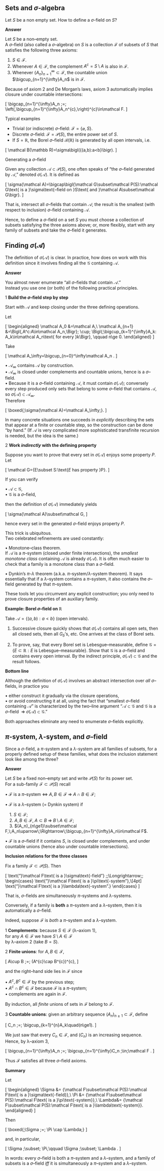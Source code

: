 ## Sets and $\sigma$-algebra


Let $S$ be a non empty set. How to define a $\sigma$-field on $S$?

**Answer**

Let $S$ be a non–empty set.  
A $\sigma$–field (also called a $\sigma$–algebra) on $S$ is a collection $\mathcal F$ of subsets of $S$ that satisfies the following three axioms:

1. $S \in \mathcal F$.
2. Whenever $A \in \mathcal F$, the complement $A^{c}=S\setminus A$ is also in $\mathcal F$.
3. Whenever $\{A_n\}_{n=1}^{\infty}\subset \mathcal F$, the countable union $\bigcup_{n=1}^{\infty}A_n$ is in $\mathcal F$.

Because of axiom 2 and De Morgan’s laws, axiom 3 automatically implies closure under countable intersections:
 
\[
\bigcap_{n=1}^{\infty}A_n \;=\; \left(\,\bigcup_{n=1}^{\infty}A_n^{c}\,\right)^{c}\in\mathcal F.
\]

Typical examples

* Trivial (or indiscrete) $\sigma$–field: $\mathcal F=\{\varnothing,S\}$.
* Discrete $\sigma$–field: $\mathcal F=\mathcal P(S)$, the entire power set of $S$.
* If $S=\mathbb R$, the Borel $\sigma$–field $\mathcal B(\mathbb R)$ is generated by all open intervals, i.e.
  
\[
\mathcal B(\mathbb R)=\sigma\bigl(\{(a,b):a<b\}\bigr).
\]

Generating a $\sigma$–field

Given any collection $\mathcal A\subset\mathcal P(S)$, one often speaks of “the $\sigma$–field generated by $\mathcal A$,” denoted $\sigma(\mathcal A)$.  It is defined as

\[
\sigma(\mathcal A)=\bigcap\bigl\{\mathcal G\subset\mathcal P(S):\mathcal G\text{ is a }\sigma\text{–field on }S\text{ and }\mathcal A\subset\mathcal G\bigr\}.
\]

That is, intersect all $\sigma$–fields that contain $\mathcal A$; the result is the smallest (with respect to inclusion) $\sigma$–field containing $\mathcal A$.

Hence, to define a $\sigma$–field on a set $S$ you must choose a collection of subsets satisfying the three axioms above; or, more flexibly, start with any family of subsets and take the $\sigma$–field it generates.


## Finding $\sigma(\mathcal A)$

The definition of $\sigma(\mathcal{A})$ is clear. In practice, how does on work with this definition since it involves finding all the $\mathcal{G}$ containing $\mathcal{A}$.

**Answer**

You almost never enumerate “all $\sigma$–fields that contain $\mathcal A$.”  
Instead you use one (or both) of the following practical principles.

1  **Build the $\sigma$–field step by step**

Start with $\mathcal A$ and keep closing under the three defining
operations.

Let  

\[
\begin{aligned}
\mathcal A_0      &=\mathcal A,\\
\mathcal A_{n+1}  &=\Bigl\{\,A^c:A\in\mathcal A_n\,\Bigr\}\;
                    \cup\;
                    \Bigl\{\;\bigcup_{k=1}^{\infty}A_k:
                    A_k\in\mathcal A_n\text{ for every }k\Bigr\},
\qquad n\ge 0.
\end{aligned}
\]

Take  

\[
\mathcal A_\infty=\bigcup_{n=0}^\infty\mathcal A_n .
\]

•  $\mathcal A_\infty$ contains $\mathcal A$ by construction.  
•  $\mathcal A_\infty$ is closed under complements and countable unions, hence is a $\sigma$–field.  
•  Because it is a $\sigma$–field containing $\mathcal A$, it must contain
$\sigma(\mathcal A)$; conversely every step produced only sets that
belong to some $\sigma$–field that contains $\mathcal A$, so
$\sigma(\mathcal A)\subset\mathcal A_\infty$.  
Therefore  

\[
\boxed{\;\sigma(\mathcal A)=\mathcal A_\infty\;}.
\]

In many concrete situations one succeeds in *explicitly* describing the
sets that appear at a finite or countable step, so the construction can
be done “by hand.”  (If $\mathcal A$ is very complicated more
sophisticated transfinite recursion is needed, but the idea is the
same.)

2  **Work *indirectly* with the defining property**

Suppose you want to prove that every set in $\sigma(\mathcal A)$ enjoys
some property $P$.  Let  

\[
\mathcal G=\{E\subset S:\text{$E$ has property }P\}.
\]

If you can verify

• $\mathcal A\subset\mathcal G$,  
• $\mathcal G$ is a $\sigma$–field,

then the definition of $\sigma(\mathcal A)$ immediately yields  

\[
\sigma(\mathcal A)\subset\mathcal G,
\]

hence every set in the generated $\sigma$–field enjoys property $P$.

This trick is ubiquitous.  
Two celebrated refinements are used constantly:

•  Monotone–class theorem.  
   If $\mathcal A$ is a $\pi$–system (closed under finite
   intersections), the *smallest monotone class* containing
   $\mathcal A$ is already $\sigma(\mathcal A)$.  It is often much
   easier to check that a family is a monotone class than a
   $\sigma$–field.

•  Dynkin’s $\pi$–$\lambda$ theorem (a.k.a. $\pi$–system/$\lambda$–system theorem).
   It says essentially that if a $\lambda$–system contains a
   $\pi$–system, it also contains the $\sigma$–field generated by that
   $\pi$–system.

These tools let you circumvent any explicit construction; you only need
to prove closure properties of an auxiliary family.

**Example: Borel $\sigma$–field on $\mathbb R$**

Take $\mathcal A=\{(a,b):a<b\}$ (open intervals).

1.  Successive closure quickly shows that $\sigma(\mathcal A)$ contains
    all open sets, then all closed sets, then all $G_\delta$’s, etc.
    One arrives at the class of Borel sets.

2.  To prove, say, that every Borel set is Lebesgue–measurable, define
    $\mathcal G=\{E\subset\mathbb R: E\text{ is Lebesgue–measurable}\}$.
    Show that $\mathcal G$ is a $\sigma$–field and contains every open
    interval.  By the indirect principle,
    $\sigma(\mathcal A)\subset\mathcal G$ and the result follows.

**Bottom line**

Although the definition of $\sigma(\mathcal A)$ involves an abstract
intersection over *all* $\sigma$–fields, in practice you

•  either construct it gradually via the closure operations,  
•  or avoid constructing it at all, using the fact that
   “smallest $\sigma$–field containing $\mathcal A$” is characterized by
   the two–line argument “$\mathcal A\subset\mathcal G$ and
   $\mathcal G$ is a $\sigma$–field $\;\Longrightarrow\;
   \sigma(\mathcal A)\subset\mathcal G$.”

Both approaches eliminate any need to enumerate $\sigma$–fields
explicitly.

## $\pi$-system, $\lambda$-system, and $\sigma$–field



Since a $\sigma$-field, a $\pi$-system and a $\lambda$-system are all families of subsets, for a properly defined setup of these families, what does the inclusion statement look like among the three?



**Answer**


Let $S$ be a fixed non–empty set and write $\mathcal P(S)$ for its power set.  
For a sub-family $\mathcal F\subset\mathcal P(S)$ recall

• $\mathcal F$ is a $\pi$–system  $\Longleftrightarrow$  $A,B\in\mathcal F\;\Rightarrow\;A\cap B\in\mathcal F$;

• $\mathcal F$ is a $\lambda$–system ($=$ Dynkin system) if  

 1. $S\in\mathcal F$;  
 2. $A,B\in\mathcal F,\;A\subset B\;\Rightarrow\;B\setminus A\in\mathcal F$;  
 3. $(A_n)_{n\ge1}\subset\mathcal F,\;A_n\uparrow\;\Rightarrow\;\bigcup_{n=1}^{\infty}A_n\in\mathcal F$.

• $\mathcal F$ is a $\sigma$–field if it contains $S$, is closed under complements, and under countable unions (hence also under countable intersections).

**Inclusion relations for the three classes**

Fix a family $\mathcal F\subset\mathcal P(S)$.  Then

\[
\text{“}\mathcal F\text{ is a }\sigma\text{-field”}
\;\;\Longrightarrow\;\;
\begin{cases}
\text{“}\mathcal F\text{ is a }\pi\text{-system”},\\[4pt]
\text{“}\mathcal F\text{ is a }\lambda\text{-system”.}
\end{cases}
\]

That is,
$\sigma$–fields are simultaneously $\pi$–systems and $\lambda$–systems.

Conversely, if a family is **both** a $\pi$–system and a $\lambda$–system, then it is automatically a $\sigma$–field.

Indeed, suppose $\mathcal F$ is $\textit{both}$ a $\pi$–system and a $\lambda$–system.

1 **Complements**: because $S\in\mathcal F$ (λ–axiom 1),  
   for any $A\in\mathcal F$ we have $S\setminus A\in\mathcal F$  
   by λ–axiom 2 (take $B=S$).

2 **Finite unions**: for $A,B\in\mathcal F$,  

   
\[
     A\cup B \;=\; (A^{c}\cap B^{c})^{c},
\]

   
   and the right–hand side lies in $\mathcal F$ since

   • $A^{c},B^{c}\in\mathcal F$ by the previous step;  
   • $A^{c}\cap B^{c}\in\mathcal F$ because $\mathcal F$ is a $\pi$–system;  
   • complements are again in $\mathcal F$.

   By induction, all $\textit{finite}$ unions of sets in $\mathcal F$ belong to $\mathcal F$.

3 **Countable unions**: given an arbitrary sequence $(A_n)_{n\ge1}\subset\mathcal F$, define  

   
\[
    C_n \;=\; \bigcup_{k=1}^{n}A_k\quad(n\ge1).
\]

   
   We just saw that every $C_n\in\mathcal F$, and $(C_n)$ is an increasing sequence.  
   Hence, by λ–axiom 3,

   
\[
   \bigcup_{n=1}^{\infty}A_n \;=\; \bigcup_{n=1}^{\infty}C_n \;\in\;\mathcal F .
\]

Thus $\mathcal F$ satisfies all three $\sigma$–field axioms.

**Summary**

Let  

\[
\begin{aligned}
\Sigma &= \{\mathcal F\subset\mathcal P(S):\mathcal F\text{ is a }\sigma\text{-field}\},\\
\Pi    &= \{\mathcal F\subset\mathcal P(S):\mathcal F\text{ is a }\pi\text{-system}\},\\
\Lambda&= \{\mathcal F\subset\mathcal P(S):\mathcal F\text{ is a }\lambda\text{-system}\}.
\end{aligned}
\]

Then

\[
\boxed{\;\Sigma \;=\; \Pi \cap \Lambda\;}
\]

and, in particular,

\[
\Sigma \;\subset\; \Pi,\qquad
\Sigma \;\subset\; \Lambda .
\]

In words: every $\sigma$–field is both a $\pi$–system and a $\lambda$–system, and a family of subsets is a $\sigma$–field $\textit{iff}$ it is simultaneously a $\pi$–system and a $\lambda$–system.